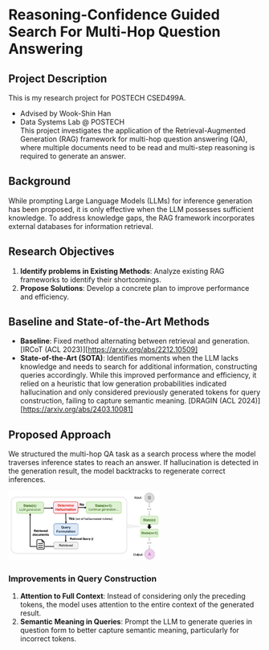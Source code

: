 # Reasoning-Confidence Guided Search For Multi-Hop Question Answering
## Project Description
This is my research project for POSTECH CSED499A.
* Advised by Wook-Shin Han 
* Data Systems Lab @ POSTECH  
This project investigates the application of the Retrieval-Augmented Generation (RAG) framework for multi-hop question answering (QA), where multiple documents need to be read and multi-step reasoning is required to generate an answer.  
  
## Background
While prompting Large Language Models (LLMs) for inference generation has been proposed, it is only effective when the LLM possesses sufficient knowledge. To address knowledge gaps, the RAG framework incorporates external databases for information retrieval.
  
## Research Objectives
1. **Identify problems in Existing Methods**: Analyze existing RAG frameworks to identify their shortcomings.
2. **Propose Solutions**: Develop a concrete plan to improve performance and efficiency.
  
## Baseline and State-of-the-Art Methods
- **Baseline**: Fixed method alternating between retrieval and generation.
[IRCoT (ACL 2023)][https://arxiv.org/abs/2212.10509]
- **State-of-the-Art (SOTA)**: Identifies moments when the LLM lacks knowledge and needs to search for additional information, constructing queries accordingly. While this improved performance and efficiency, it relied on a heuristic that low generation probabilities indicated hallucination and only considered previously generated tokens for query construction, failing to capture semantic meaning.
[DRAGIN (ACL 2024)][https://arxiv.org/abs/2403.10081]
  
## Proposed Approach
We structured the multi-hop QA task as a search process where the model traverses inference states to reach an answer. If hallucination is detected in the generation result, the model backtracks to regenerate correct inferences.

<img src="framework.jpg" width="60%" alt="Framework"></img>  

### Improvements in Query Construction
1. **Attention to Full Context**: Instead of considering only the preceding tokens, the model uses attention to the entire context of the generated result.
2. **Semantic Meaning in Queries**: Prompt the LLM to generate queries in question form to better capture semantic meaning, particularly for incorrect tokens.

